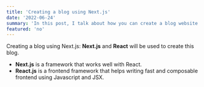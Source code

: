 ```yaml
---
title: 'Creating a blog using Next.js'
date: '2022-06-24'
summary: 'In this post, I talk about how you can create a blog website using Next.js and React.'
featured: 'no'
---
```


Creating a blog using Next.js: **Next.js** and **React** will be used to create this blog. 

- **Next.js** is a framework that works well with React.
- **React.js** is a frontend framework that helps writing fast and composable frontend using Javascript and JSX. 